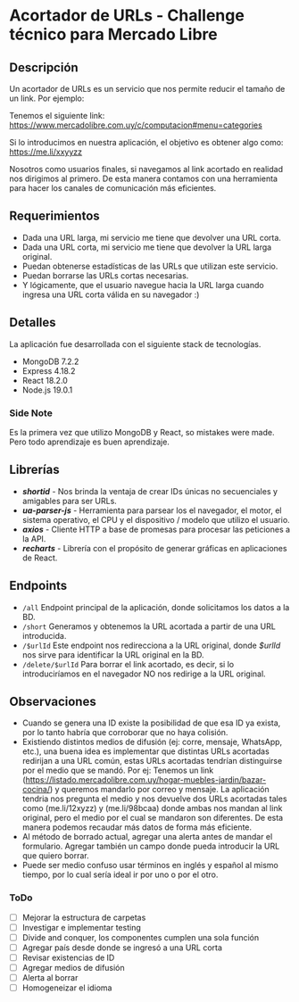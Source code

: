 # Acortador de URLs - Challenge técnico para Mercado Libre
## Descripción
Un acortador de URLs es un servicio que nos permite reducir el tamaño de un link. Por ejemplo: 

Tenemos el siguiente link: https://www.mercadolibre.com.uy/c/computacion#menu=categories

Si lo introducimos en nuestra aplicación, el objetivo es obtener algo como: https://me.li/xxyyzz

Nosotros como usuarios finales, si navegamos al link acortado en realidad nos dirigimos al primero. De esta manera contamos con una herramienta para hacer los canales de comunicación más eficientes.

## Requerimientos
- Dada una URL larga, mi servicio me tiene que devolver una URL corta.
- Dada una URL corta, mi servicio me tiene que devolver la URL larga original.
- Puedan obtenerse estadísticas de las URLs que utilizan este servicio.
- Puedan borrarse las URLs cortas necesarias.
- Y lógicamente, que el usuario navegue hacia la URL larga cuando ingresa una
URL corta válida en su navegador :)

## Detalles
La aplicación fue desarrollada con el siguiente stack de tecnologías.
- MongoDB 7.2.2
- Express 4.18.2
- React 18.2.0
- Node.js 19.0.1

### Side Note
Es la primera vez que utilizo MongoDB y React, so mistakes were made. Pero todo aprendizaje es buen aprendizaje.

## Librerías
- ***shortid*** - Nos brinda la ventaja de crear IDs únicas no secuenciales y amigables para ser URLs.
- ***ua-parser-js*** - Herramienta para parsear los el navegador, el motor, el sistema operativo, el CPU y el dispositivo / modelo que utilizo el usuario.
- ***axios*** - Cliente HTTP a base de promesas para procesar las peticiones a la API.
- ***recharts***  - Librería con el propósito de generar gráficas en aplicaciones de React.

## Endpoints
- `/all` Endpoint principal de la aplicación, donde solicitamos los datos a la BD.
- `/short` Generamos y obtenemos la URL acortada a partir de una URL introducida.
- `/$urlId` Este endpoint nos redirecciona a la URL original, donde *$urlId* nos sirve para identificar la URL original en la BD.
- `/delete/$urlId` Para borrar el link acortado, es decir, si lo introduciríamos en el navegador NO nos redirige a la URL original.

## Observaciones
- Cuando se genera una ID existe la posibilidad de que esa ID ya exista, por lo tanto habría que corroborar que no haya colisión.
- Existiendo distintos medios de difusión (ej: corre, mensaje, WhatsApp, etc.), una buena idea es implementar que distintas URLs acortadas redirijan a una URL común, estas URLs acortadas tendrían distinguirse por el medio que se mandó. Por ej: Tenemos un link (https://listado.mercadolibre.com.uy/hogar-muebles-jardin/bazar-cocina/) y queremos mandarlo por correo y mensaje. La aplicación tendria nos pregunta el medio y nos devuelve dos URLs acortadas tales como (me.li/12xyzz) y (me.li/98bcaa) donde ambas nos mandan al link original, pero el medio por el cual se mandaron son diferentes. De esta manera podemos recaudar más datos de forma más eficiente.
- Al método de borrado actual, agregar una alerta antes de mandar el formulario. Agregar también un campo donde pueda introducir la URL que quiero borrar.
- Puede ser medio confuso usar términos en inglés y español al mismo tiempo, por lo cual sería ideal ir por uno o por el otro.

### ToDo
- [ ] Mejorar la estructura de carpetas
- [ ] Investigar e implementar testing
- [ ] Divide and conquer, los componentes cumplen una sola función
- [ ] Agregar país desde donde se ingresó a una URL corta
- [ ] Revisar existencias de ID
- [ ] Agregar medios de difusión
- [ ] Alerta al borrar
- [ ] Homogeneizar el idioma
